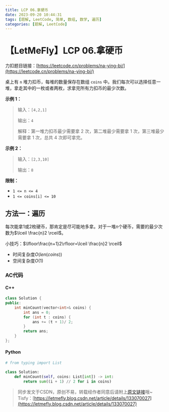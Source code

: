 ```yaml
---
title: LCP 06.拿硬币
date: 2023-09-20 10:44:31
tags: [题解, LeetCode, 简单, 数组, 数学, 遍历]
categories: [题解, LeetCode]
---
```


# 【LetMeFly】LCP 06.拿硬币

力扣题目链接：[https://leetcode.cn/problems/na-ying-bi/](https://leetcode.cn/problems/na-ying-bi/)

<p>桌上有 <code>n</code> 堆力扣币，每堆的数量保存在数组 <code>coins</code> 中。我们每次可以选择任意一堆，拿走其中的一枚或者两枚，求拿完所有力扣币的最少次数。</p>

<p><strong>示例 1：</strong></p>

<blockquote>
<p>输入：<code>[4,2,1]</code></p>

<p>输出：<code>4</code></p>

<p>解释：第一堆力扣币最少需要拿 2 次，第二堆最少需要拿 1 次，第三堆最少需要拿 1 次，总共 4 次即可拿完。</p>
</blockquote>

<p><strong>示例 2：</strong></p>

<blockquote>
<p>输入：<code>[2,3,10]</code></p>

<p>输出：<code>8</code></p>
</blockquote>

<p><strong>限制：</strong></p>

<ul>
	<li><code>1 &lt;= n &lt;= 4</code></li>
	<li><code>1 &lt;= coins[i] &lt;= 10</code></li>
</ul>

## 方法一：遍历

每次能拿1或2枚硬币，那肯定是尽可能地多拿。对于一堆$n$个硬币，需要的最少次数为$\lceil \frac{n}2 \rceil$。

小技巧：$\lfloor\frac{n+1}2\rfloor=\lceil \frac{n}2 \rceil$

+ 时间复杂度$O(len(coins))$
+ 空间复杂度$O(1)$

### AC代码

#### C++

```cpp
class Solution {
public:
    int minCount(vector<int>& coins) {
        int ans = 0;
        for (int t : coins) {
            ans += (t + 1)/ 2;
        }
        return ans;
    }
};
```

#### Python

```python
# from typing import List

class Solution:
    def minCount(self, coins: List[int]) -> int:
        return sum((i + 1) // 2 for i in coins)
```

> 同步发文于CSDN，原创不易，转载经作者同意后请附上[原文链接](https://blog.letmefly.xyz/2023/09/20/LeetCode%20LCP%2006.%20%E6%8B%BF%E7%A1%AC%E5%B8%81/)哦~
> Tisfy：[https://letmefly.blog.csdn.net/article/details/133070027](https://letmefly.blog.csdn.net/article/details/133070027)
